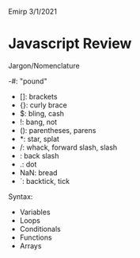 Emirp 3/1/2021

Javascript Review
===

Jargon/Nomenclature

-#: "pound"
- []: brackets
- {}: curly brace
- $: bling, cash
- !: bang, not
- (): parentheses, parens
- *: star, splat
- /: whack, forward slash, slash
- \: back slash
- .: dot
- NaN: bread
- `: backtick, tick

Syntax:

- Variables
- Loops
- Conditionals
- Functions
- Arrays 
